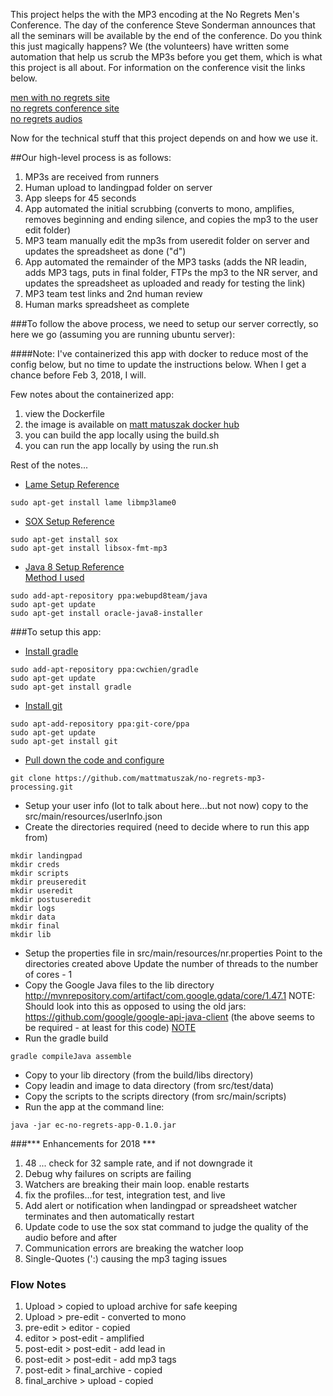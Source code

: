 This project helps the with the MP3 encoding at the No Regrets Men's Conference.  The day of the conference Steve Sonderman announces that all the seminars will be available by the end of the conference.  Do you think this just magically happens?  We (the volunteers) have written some automation that help us scrub the MP3s before you get them, which is what this project is all about.  For information on the conference visit the links below.

[men with no regrets site](http://www.menwithnoregrets.org)<br />
[no regrets conference site](http://www.noregretsconference.org)<br />
[no regrets audios](http://www.noregretsconference.org/audio)<br />

Now for the technical stuff that this project depends on and how we use it.

##Our high-level process is as follows:

1. MP3s are received from runners
2. Human upload to landingpad folder on server
3. App sleeps for 45 seconds
4. App automated the initial scrubbing (converts to mono, amplifies, removes beginning and ending silence, and copies the mp3 to the user edit folder)
5. MP3 team manually edit the mp3s from useredit folder on server and updates the spreadsheet as done ("d")
6. App automated the remainder of the MP3 tasks (adds the NR leadin, adds MP3 tags, puts in final folder, FTPs the mp3 to the NR server, and updates the spreadsheet as uploaded and ready for testing the link)
7. MP3 team test links and 2nd human review
8. Human marks spreadsheet as complete

###To follow the above process, we need to setup our server correctly, so here we go (assuming you are running ubuntu server):

####Note: I've containerized this app with docker to reduce most of the config below, but no time to update the instructions below.  When I get a chance before Feb 3, 2018, I will.

Few notes about the containerized app:

1. view the Dockerfile
1. the image is available on [matt matuszak docker hub](https://hub.docker.com/r/mattmatuszak/nr-mp3-processing)
1. you can build the app locally using the build.sh
1. you can run the app locally by using the run.sh


Rest of the notes...

- [Lame Setup Reference](http://wiki.audacityteam.org/wiki/Lame_Installation)<br />
```
sudo apt-get install lame libmp3lame0
```
- [SOX Setup Reference](http://superuser.com/questions/421153/how-to-add-a-mp3-handler-to-sox/421168)<br />
```
sudo apt-get install sox
sudo apt-get install libsox-fmt-mp3
```
- [Java 8 Setup Reference](https://help.ubuntu.com/community/Java#Oracle_Java_8)<br />
   [Method I used](http://www.webupd8.org/2012/09/install-oracle-java-8-in-ubuntu-via-ppa.html)<br />
```
sudo add-apt-repository ppa:webupd8team/java
sudo apt-get update
sudo apt-get install oracle-java8-installer
```

###To setup this app:

- [Install gradle](http://askubuntu.com/questions/328178/gradle-in-ubuntu)<br />
```
sudo add-apt-repository ppa:cwchien/gradle
sudo apt-get update
sudo apt-get install gradle
```
- [Install git](http://askubuntu.com/questions/568591/how-do-i-install-the-latest-version-of-git-with-apt/568596)<br />
```
sudo apt-add-repository ppa:git-core/ppa
sudo apt-get update
sudo apt-get install git
```
- [Pull down the code and configure](https://git-scm.com/book/en/v2/Git-Basics-Getting-a-Git-Repository)
```
git clone https://github.com/mattmatuszak/no-regrets-mp3-processing.git
```
- Setup your user info (lot to talk about here...but not now)
   copy to the src/main/resources/userInfo.json
- Create the directories required (need to decide where to run this app from)<br />
```
mkdir landingpad
mkdir creds
mkdir scripts
mkdir preuseredit
mkdir useredit
mkdir postuseredit
mkdir logs
mkdir data
mkdir final
mkdir lib
```
- Setup the properties file in src/main/resources/nr.properties
   Point to the directories created above
   Update the number of threads to the number of cores - 1 
- Copy the Google Java files to the lib directory
   http://mvnrepository.com/artifact/com.google.gdata/core/1.47.1
   NOTE: Should look into this as opposed to using the old jars: https://github.com/google/google-api-java-client (the above seems to be required - at least for this code)
   [NOTE](https://developers.google.com/google-apps/spreadsheets)
- Run the gradle build<br />
```
gradle compileJava assemble
```
- Copy to your lib directory (from the build/libs directory)
- Copy leadin and image to data directory (from src/test/data)
- Copy the scripts to the scripts directory (from src/main/scripts)
- Run the app at the command line:<br />
```
java -jar ec-no-regrets-app-0.1.0.jar
```


###*** Enhancements for 2018 ***
1. 48 ... check for 32 sample rate, and if not downgrade it
2. Debug why failures on scripts are failing
3. Watchers are breaking their main loop.  enable restarts
4. fix the profiles...for test, integration test, and live
5. Add alert or notification when landingpad or spreadsheet watcher terminates and then automatically restart
6. Update code to use the sox stat command to judge the quality of the audio before and after
8. Communication errors are breaking the watcher loop
9. Single-Quotes (':) causing the mp3 taging issues


### Flow Notes 
1. Upload > copied to upload archive for safe keeping
1. Upload > pre-edit - converted to mono
1. pre-edit > editor - copied
1. editor > post-edit - amplified
1. post-edit > post-edit - add lead in
1. post-edit > post-edit - add mp3 tags
1. post-edit > final_archive - copied
1. final_archive > upload - copied
